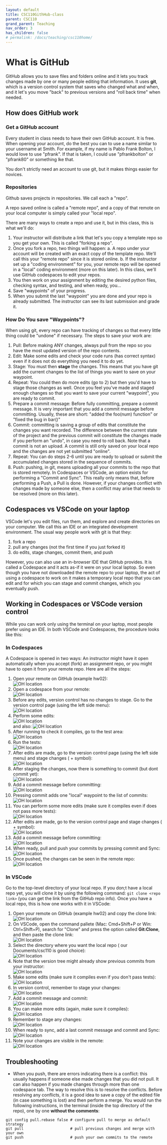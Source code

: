 ```yaml
---
layout: default
title: CSC110GithHub-class
parent: CSC110
grand_parent: Teaching
nav_order: 3
has_children: false
# permalink: /docs/teaching/csc110home/
---
```


<!-- # Instructions 

  1. Go to the [GitHub classroom for the course](https://classroom.github.com/classrooms/8136643-smithcollege-classroom-csc110-s25)
  1. Obtain the first assignment: [hello-world](https://classroom.github.com/a/bXQpxF7O)
 -->

# What is GitHub

GitHub allows you to save files and folders online and it lets you track changes made by one or many people editing that information. It uses **git**, which is a version control system that saves who changed what and when, and it let's you move "back" to previous versions and "roll back time" when needed.


## How does GitHub work

### Get a GitHub account

Every student in class needs to have their own GitHub account. It is free. 
When opening your account, do the best you can to use a name similar to your username at Smith.
For example, if my name is Pablo Frank Bolton, I would love to use "pfrank". If that is taken, I could use "pfrankbolton" or "pfrank80" or something lke that.

You don't strictly need an account to use git, but it makes things easier for novices.

### Repositories

Github saves projects in repositories. We call each a "repo". 

A repo saved online is called a "remote repo", and a copy of that remote on your local computer is simply called your "local repo". 

There are many ways to create a repo and use it, but in this class, this is what we'll do:

  1. Your instructor will distribute a link that let's you copy a template repo so you get your own. This is called "forking a repo".
  2. Once you fork a repo, two things will happen: 
      a. A repo under your account will be created with an exact copy of the template repo. We'll call this your "remote repo" since it is stored online. 
      b. If the instructor set up a "coding environment" for you, your remote repo will be opened in a "local" coding environment (more on this later). In this class, we'll use GitHub codespaces to edit your repos.
  3. You then work on your assignment by editing the desired python files, checking syntax, and testing, and when ready, you...
  4. Save "waypoints" of your progress. 
  5. When you submit the last "waypoint" you are done and your repo is already submitted. The instructor can see its last submission and grade it.

### How Do You save "Waypoints"?

When using git, every repo can have tracking of changes so that every little thing could be "undone" if necessary. The steps to save your work are:

  1. Pull: Before making ANY changes, always pull from the repo so you have the most updated version of the repo contents. 
  2. Edit: Make some edits and check your code runs (has correct syntax) even if it does not do everything you need it to do yet. 
  3. Stage: You must then **stage** the changes. This means that you have git add the current changes to the list of things you want to save on your waypoint.
  4. Repeat: You could then do more edits (go to 2) but then you'd have to stage those changes as well. Once you feel you've made and staged enough changes so that you want to save your current "waypoint", you are ready to commit.
  5. Prepare a commit message: Before fully committing, prepare a commit message. It is very important that you add a commit message before committing. Usually, these are short: "added the foo(num) function" or "fixed the bug in bar()"
  6. Commit: committing is saving a group of edits that constitute the changes you want recorded. The difference between the current state of the project and the previous commit will constitute the changes made if you perform an "undo", in case you need to roll back. Note that a commit is not an upload. A commit is still only saved on your local repo and the changes are not yet submitted "online".
  7. Repeat: You can do steps 2-6 until you are ready to upload or submit the accumulated changes stored in the sequence of commits.
  8. Push: pushing, in git, means uploading all your commits to the repo that is stored remotely. In Codespaces or VSCode, an option exists for performing a "Commit and Sync". This really only means that, before performing a Push, a Pull is done. However, if your changes conflict with changes made by someone else, then a conflict may arise that needs to be resolved (more on this later).


## Codespaces vs VSCode on your laptop

VSCode let's you edit files, run them, and explore and create directories on your computer. We call this an IDE or an integrated development environment.
The usual way people work with git is that they: 

  1. fork a repo
  2. pull any changes (not the first time if you just forked it)
  3. do edits, stage changes, commit them, and push

However, you can also use an in-browser IDE that GitHub provides. It is called a Codespace and it acts as-if it were on your local laptop. So even though you have not downloaded the remote repo to your laptop, the act of using a codespace to work on it makes a temporary local repo that you can edit and for which you can stage and commit changes, which you eventually push.


## Working in Codespaces or VSCode version control

While you can work only using the terminal on your laptop, most people prefer using an IDE. In both VSCode and Codespaces, the procedure looks like this:

### In Codespaces

A Codespace is opened in two ways: An instructor might have it open automatically when you accept (fork) an assignment repo, or you might have to open it from your remote repo. Here are all the steps:

  1. Open your remote on GitHub (example hw02): <br>
  ![OH location](../../../assets/images/csc110/codespace01_repo.png)
  2. Open a codespace from your remote: <br>
  ![OH location](../../../assets/images/csc110/codespace02_open.png)
  3. Before any edits, version control has no changes to stage. Go to the version control page (using the left side menu): <br>
  ![OH location](../../../assets/images/csc110/codespace03_version.png)
  4. Perform some edits: <br>
  ![OH location](../../../assets/images/csc110/codespace04_edits01.png)<br>
  and also:
  ![OH location](../../../assets/images/csc110/codespace05_edits02.png)<br>
  5. After running to check it compiles, go to the test area: <br>
  ![OH location](../../../assets/images/csc110/codespace06_test_area.png)
  6. Run the tests: <br>
  ![OH location](../../../assets/images/csc110/codespace07_test_results.png)
  7. After edits are made, go to the version control page (using the left side menu) and stage changes ( + symbol): <br>
  ![OH location](../../../assets/images/csc110/codespace08_version.png)
  8. After staging the changes, now there is something to commit (but dont commit yet): <br>
  ![OH location](../../../assets/images/csc110/codespace09_staged.png)
  9. Add a commit message before committing: <br>
  ![OH location](../../../assets/images/csc110/codespace10_message.png)
  10. Pressing commit adds one "local" waypoint to the list of commits: <br>
  ![OH location](../../../assets/images/csc110/codespace11_committed.png)
  11. You can perform some more edits (make sure it compiles even if does not pass more tests): <br>
  ![OH location](../../../assets/images/csc110/codespace12_edits03.png)<br>
  12. After edits are made, go to the version control page and stage changes ( + symbol): <br>
  ![OH location](../../../assets/images/csc110/codespace13_version02.png)
  13. Add a commit message before committing: <br>
  ![OH location](../../../assets/images/csc110/codespace14_message02.png)
  14. When ready, pull and push your commits by pressing commit and Sync: <br>
  ![OH location](../../../assets/images/csc110/codespace15_commit_and_sync.png)
  15. Once pushed, the changes can be seen in the remote repo: <br>
  ![OH location](../../../assets/images/csc110/codespace16_repo02.png)


### In VSCode

Go to the top-level directory of your local repo. If you don;t have a local repo yet, you will clone it by using the following command: `git clone <repo link>` (you can get the link from the GitHub repo info). Once you have a local repo, this is how one works with it in VSCode:

  1. Open your remote on GitHub (example hw02) and copy the clone link: <br>
  ![OH location](../../../assets/images/csc110/vscode01_clone_link.png)
  2. On VSCode, open the command pallete (Mac: Cmd+Shift+P  or Win: Ctrl+Shift+P), 
  search for "Clone" and press the option called **Git:Clone**, and then paste the clone link: <br>
  ![OH location](../../../assets/images/csc110/vscode02_paste_link.png)
  3. Select the directory where you want the local repo ( our Documents/csc110 is good choice): <br>
  ![OH location](../../../assets/images/csc110/vscode03_select_dir.png)
  4. Note that the version tree might already show previous commits from your instructor: <br>
  ![OH location](../../../assets/images/csc110/vscode04_version.png)
  5. Make some edits (make sure it compiles even if you don't pass tests): <br>
  ![OH location](../../../assets/images/csc110/vscode05_edits01.png)
  6. In version control, remember to stage your changes: <br>
  ![OH location](../../../assets/images/csc110/vscode06_stage.png)
  7. Add a commit message and commit: <br>
  ![OH location](../../../assets/images/csc110/vscode07_msg_commit.png)
  8. You can make more edits (again, make sure it compiles): <br>
  ![OH location](../../../assets/images/csc110/vscode08_edits02.png)
  9. Remember to stage any changes: <br>
  ![OH location](../../../assets/images/csc110/vscode09_stage02.png)
  10. When ready to sync, add a last commit message and commit and Sync: <br>
  ![OH location](../../../assets/images/csc110/vscode10_msg_commit_sync.png)
  11. Note your changes are visible in the remote: <br>
  ![OH location](../../../assets/images/csc110/vscode11_repo02.png)


## Troubleshooting

  * When you push, there are errors indicating there is a conflict: this usually happens if someone else made changes that you did not pull. It can also happen if you made changes through more than one codespace tab. The way to resolve this is to resolve the conflicts. Before resolving any conflicts, it is a good idea to save a copy of the edited file (in case something is lost) and then perform a merge. 
  You would run the following instructions, in the terminal (inside the top directory of the repo), one by one **without the comments**:

  ```
  git config pull.rebase false # configure pull to merge as default strategy
  git pull                     # pull previous changes and merge with your own
  git push                     # push your own commits to the remote
  ```



<!-- 
  1. click on the button "sign up and Try out" <br>
  ![sign up](../../../assets/images/csc110/lecture01/signUp.png){:width="250px"}<br>
  or [click here](https://www.pythonanywhere.com/pricing/)
  1. Click on "Create a Beginner account"<br>
  ![beginner](../../../assets/images/csc110/lecture01/beginnerAccount.png){:width="250px"}
  1. The fill out the form that appears with the following data:
      * **Your Smith username** (not some nickname); (if it is already in use, add a number to it: e.g. pfrank007)
      * use your Smith email
      * pick an easy-to-remember password and save it somewhere!!
      * Agree to the Terms and Conditions, the Privacy and Cookies Policy, and confirm that you are at least 13 years old.<br>
      ![beginner](../../../assets/images/csc110/lecture01/registerform.png){:width="500px"}
  1. You should verify your Smith email
  1. You should arrive at the Account for your account.
  1. If you do not see this page, look for the word "Account" on the top right (in the thin blue bar at the top of the page) and click it. The Account page looks like this:<br>
  ![account](../../../assets/images/csc110/lecture01/account.png){:width="900px"}<br><br>

  1. **IGNORE THIS TAB** and go to the **Education** tab<br>
  ![account](../../../assets/images/csc110/lecture01/educationTab.png){:width="900px"}
  1. In the text input line (in red) write the following username: **pfrank** and click the checkmark to accept<br>
  ![account](../../../assets/images/csc110/lecture01/add_pfrank.png){:width="900px"}<br><br>
  1. Once you have done this, look for the "Dashboard" link on the top (below the blue line) and click it:<br>
  ![account](../../../assets/images/csc110/lecture01/dashboard.png){:width="900px"}<br><br>
  1. We will go over this in class. For now, feel free to do the tutorial (green box that might appear in the top), but do not do the steps that say "Now it's time to check out some of the Education-specific features". At that point, press the button to "**Close this tutorial**"
-->